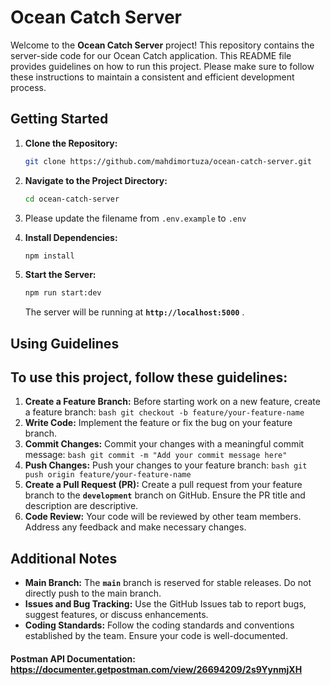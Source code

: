# **Ocean Catch Server**

Welcome to the **Ocean Catch Server** project! This repository contains the server-side code for our Ocean Catch application. This README file provides guidelines on how to run this project. Please make sure to follow these instructions to maintain a consistent and efficient development process.

## **Getting Started**

1. **Clone the Repository:**

   ```bash
   git clone https://github.com/mahdimortuza/ocean-catch-server.git
   ```

2. **Navigate to the Project Directory:**

   ```bash
   cd ocean-catch-server
   ```

3. Please update the filename from `.env.example` to `.env`
4. **Install Dependencies:**

   ```bash
   npm install
   ```

5. **Start the Server:**

   ```bash
   npm run start:dev
   ```

   The server will be running at **`http://localhost:5000`** .

## **Using Guidelines**

## To use this project, follow these guidelines:

1.  **Create a Feature Branch:**
    Before starting work on a new feature, create a feature branch:
    `bash
git checkout -b feature/your-feature-name
`
2.  **Write Code:**
    Implement the feature or fix the bug on your feature branch.
3.  **Commit Changes:**
    Commit your changes with a meaningful commit message:
    `bash
git commit -m "Add your commit message here"
`
4.  **Push Changes:**
    Push your changes to your feature branch:
    `bash
git push origin feature/your-feature-name
`
5.  **Create a Pull Request (PR):**
    Create a pull request from your feature branch to the **`development`** branch on GitHub. Ensure the PR title and description are descriptive.
6.  **Code Review:**
    Your code will be reviewed by other team members. Address any feedback and make necessary changes.

## **Additional Notes**

- **Main Branch:**
  The **`main`** branch is reserved for stable releases. Do not directly push to the main branch.
- **Issues and Bug Tracking:**
  Use the GitHub Issues tab to report bugs, suggest features, or discuss enhancements.
- **Coding Standards:**
  Follow the coding standards and conventions established by the team. Ensure your code is well-documented.

#### Postman API Documentation: https://documenter.getpostman.com/view/26694209/2s9YynmjXH
